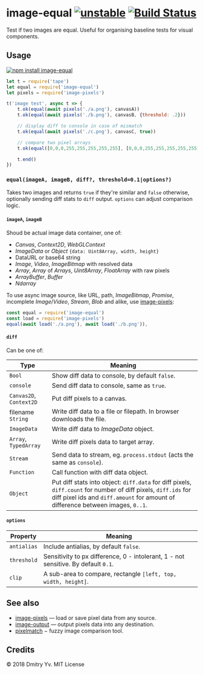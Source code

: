 # image-equal [![unstable](https://img.shields.io/badge/stability-unstable-green.svg)](http://github.com/badges/stability-badges) [![Build Status](https://img.shields.io/travis/dy/image-equal.svg)](https://travis-ci.org/dy/image-equal)

Test if two images are equal. Useful for organising baseline tests for visual components.

## Usage

[![npm install image-equal](https://nodei.co/npm/image-equal.png?mini=true)](https://npmjs.org/package/image-equal/)

```js
let t = require('tape')
let equal = require('image-equal')
let pixels = require('image-pixels')

t('image test', async t => {
	t.ok(equal(await pixels('./a.png'), canvasA))
	t.ok(equal(await pixels('./b.png'), canvasB, {threshold: .2}))

	// display diff to console in case of mismatch
	t.ok(equal(await pixels('./c.png'), canvasC, true))

	// compare two pixel arrays
	t.ok(equal([0,0,0,255,255,255,255,255], [0,0,0,255,255,255,255,255]))

	t.end()
})
```

### `equal(imageA, imageB, diff?, threshold=0.1|options?)`

Takes two images and returns `true` if they're similar and `false` otherwise, optionally sending diff stats to `diff` output. `options` can adjust comparison logic.

#### `imageA`, `imageB`

Shoud be actual image data container, one of:

* _Canvas_, _Context2D_, _WebGLContext_
* _ImageData_ or _Object_ `{data: Uint8Array, width, height}`
* DataURL or base64 string
* _Image_, _Video_, _ImageBitmap_ with resolved data
* _Array_, _Array_ of _Arrays_, _Uint8Array_, _FloatArray_ with raw pixels
* _ArrayBuffer_, _Buffer_
* _Ndarray_

To use async image source, like URL, path, _ImageBitmap_, _Promise_, incomplete _Image_/_Video_, _Stream_, _Blob_ and alike, use [image-pixels](https://ghub.io/image-pixels):

```js
const equal = require('image-equal')
const load = require('image-pixels')
equal(await load('./a.png'), await load('./b.png')),
```

#### `diff`

Can be one of:

Type | Meaning
---|---
`Bool` | Show diff data to console, by default `false`.
`console` | Send diff data to console, same as `true`.
`Canvas2D`, `Context2D` | Put diff pixels to a canvas.
filename `String` | Write diff data to a file or filepath. In browser downloads the file.
`ImageData` | Write diff data to _ImageData_ object.
`Array`, `TypedArray` | Write diff pixels data to target array.
`Stream` | Send data to stream, eg. `process.stdout` (acts the same as `console`).
`Function` | Call function with diff data object.
`Object` | Put diff stats into object: `diff.data` for diff pixels, `diff.count` for number of diff pixels, `diff.ids` for diff pixel ids and `diff.amount` for amount of difference between images, `0..1`.

#### `options`

Property | Meaning
---|---
`antialias` | Include antialias, by default `false`.
`threshold` | Sensitivity to px difference, 0 - intolerant, 1 - not sensitive. By default `0.1`.
`clip` | A sub-area to compare, rectangle `[left, top, width, height]`.

## See also

* [image-pixels](https://ghub.io/image-pixels) — load or save pixel data from any source.
* [image-output](https://ghub.io/image-output) — output pixels data into any destination.
* [pixelmatch](https://ghub.io/pixelmatch) − fuzzy image comparison tool.

## Credits

© 2018 Dmitry Yv. MIT License
